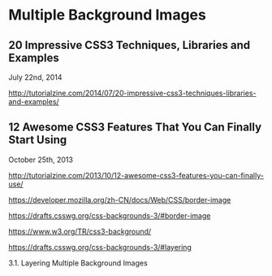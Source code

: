 # Multiple Background Images




## 20 Impressive CSS3 Techniques, Libraries and Examples

July 22nd, 2014

http://tutorialzine.com/2014/07/20-impressive-css3-techniques-libraries-and-examples/


## 12 Awesome CSS3 Features That You Can Finally Start Using

October 25th, 2013


http://tutorialzine.com/2013/10/12-awesome-css3-features-you-can-finally-use/


https://developer.mozilla.org/zh-CN/docs/Web/CSS/border-image

https://drafts.csswg.org/css-backgrounds-3/#border-image

https://www.w3.org/TR/css3-background/

https://drafts.csswg.org/css-backgrounds-3/#layering

3.1. Layering Multiple Background Images


